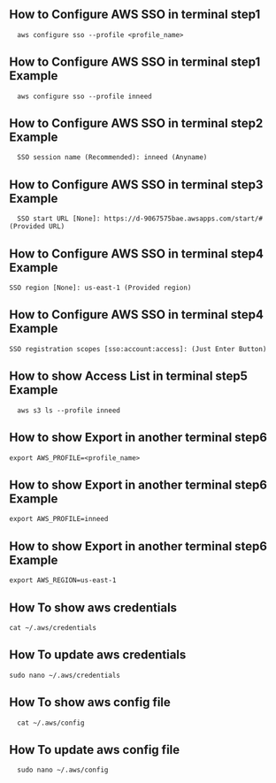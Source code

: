 ## How to Configure AWS SSO in terminal step1
  ```
    aws configure sso --profile <profile_name>
  ```
## How to Configure AWS SSO in terminal step1 Example
  ```
    aws configure sso --profile inneed
  ```

## How to Configure AWS SSO in terminal step2 Example
  ```
    SSO session name (Recommended): inneed (Anyname)
  ```
## How to Configure AWS SSO in terminal step3 Example
  ```
    SSO start URL [None]: https://d-9067575bae.awsapps.com/start/# (Provided URL)
  ```
## How to Configure AWS SSO in terminal step4 Example
  ```
  SSO region [None]: us-east-1 (Provided region)
  ```

## How to Configure AWS SSO in terminal step4 Example
  ```
  SSO registration scopes [sso:account:access]: (Just Enter Button)
  ```
## How to show Access List in terminal step5 Example
  ```
    aws s3 ls --profile inneed
  ```
## How to show Export in another  terminal step6 
  ```
  export AWS_PROFILE=<profile_name>
  ```
## How to show Export in another  terminal step6 Example
  ```
  export AWS_PROFILE=inneed
  ```
## How to show Export in another  terminal step6 Example
  ```
  export AWS_REGION=us-east-1
  ```
## How To show aws credentials
  ```
  cat ~/.aws/credentials 
  ``` 
## How To update aws credentials
  ```
  sudo nano ~/.aws/credentials
  ```
## How To show aws config file
  ```
    cat ~/.aws/config
  ```

## How To update aws config file
  ```
    sudo nano ~/.aws/config
  ``` 

